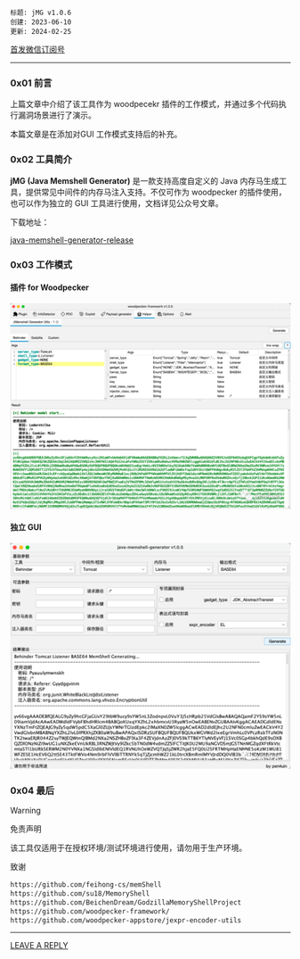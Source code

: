 ```
标题: jMG v1.0.6
创建: 2023-06-10
更新: 2024-02-25
```

[首发微信订阅号](https://mp.weixin.qq.com/s/QjoRs_J5jVANrdEiiTtVtA)

---

### 0x01 前言

上篇文章中介绍了该工具作为 woodpecekr 插件的工作模式，并通过多个代码执行漏洞场景进行了演示。

本篇文章是在添加对GUI 工作模式支持后的补充。

### 0x02 工具简介

**jMG (Java Memshell Generator)** 是一款支持高度自定义的 Java 内存马生成工具，提供常见中间件的内存马注入支持。不仅可作为 woodpecker 的插件使用，也可以作为独立的 GUI 工具进行使用，文档详见公众号文章。

下载地址：

[java-memshell-generator-release](https://github.com/pen4uin/java-memshell-generator-release)


### 0x03 工作模式

#### 插件 for Woodpecker

![](./img/1708845865802.png)

#### 独立 GUI 

![](./img/1708845885725.png)



### 0x04 最后


> [!WARNING] 
> 免责声明
> 
> 该工具仅适用于在授权环境/测试环境进行使用，请勿用于生产环境。


致谢

```
https://github.com/feihong-cs/memShell
https://github.com/su18/MemoryShell
https://github.com/BeichenDream/GodzillaMemoryShellProject
https://github.com/woodpecker-framework/
https://github.com/woodpecker-appstore/jexpr-encoder-utils
```

---

[LEAVE A REPLY](https://github.com/pen4uin/blog-feedback/issues/new)





